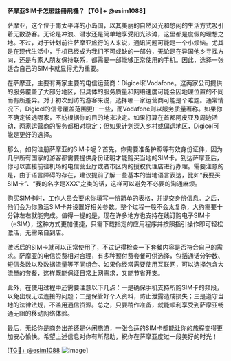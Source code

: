 **萨摩亚SIM卡怎麽註冊飛機？【TG💪+ @esim1088】**

萨摩亚，这个位于南太平洋的小岛国，以其美丽的自然风光和悠闲的生活方式吸引着无数游客。无论是冲浪、潜水还是简单地享受阳光沙滩，这里都是度假的理想之地。不过，对于计划前往萨摩亚旅行的人来说，通讯问题可能是一个小烦恼。尤其是在现代生活中，手机已经成为我们不可或缺的一部分，无论是在异国他乡寻找方向，还是与家人朋友保持联系，都需要一部能够正常使用的手机。因此，选择一张适合自己的SIM卡就显得尤为重要。

在萨摩亚，主要有两家主要的电信运营商：Digicel和Vodafone。这两家公司提供的服务覆盖了大部分地区，但具体的服务质量和网络速度可能会因地理位置的不同而有所差异。对于初次到访的游客来说，选择哪一家运营商可能是个难题。通常情况下，Digicel的信号覆盖范围更广一些，而Vodafone则以服务质量著称。如果你不确定该选哪家，不妨根据你的目的地来决定。如果打算在首都阿皮亚及周边活动，两家运营商的服务都相对稳定；但如果计划深入乡村或偏远地区，Digicel可能是更好的选择。

那么，如何注册萨摩亚的SIM卡呢？首先，你需要准备护照等有效身份证件，因为几乎所有国家的游客都需要提供身份证明才能购买当地的SIM卡。到达萨摩亚后，你可以直接前往机场的电信营业厅或者市区内的授权代理店进行办理。需要注意的是，由于语言障碍的存在，建议提前了解一些基本的当地语言表达，比如“我要买SIM卡”、“我的名字是XXX”之类的话，这样可以避免不必要的沟通麻烦。

购买SIM卡时，工作人员会要求你填写一份简单的表格，并提交身份信息。之后，他们会为你激活SIM卡并设置好相关参数。整个过程一般不会太复杂，大约需要十分钟左右就能完成。值得一提的是，现在许多地方也支持在线订购电子SIM卡（eSIM），这种方式更加便捷，只需下载指定的应用程序并按照指引操作即可轻松激活，无需亲自到店。

激活后的SIM卡就可以正常使用了，不过记得检查一下套餐内容是否符合自己的需求。萨摩亚的电信资费相对合理，有多种预付费套餐可供选择，包括通话分钟数、短信条数以及数据流量等不同组合。如果你经常需要使用互联网，可以选择包含大流量的套餐，这样既能保证日常上网需求，又能节省开支。

此外，在使用过程中还需要注意以下几点：一是确保手机支持所购SIM卡的频段，以免出现无法连接的问题；二是保管好个人资料，防止泄露造成损失；三是遵守当地的法律法规，不滥用通信资源。总之，只要稍作准备，就能顺利享受到萨摩亚畅通无阻的移动网络体验。

最后，无论你是商务出差还是休闲旅游，一张合适的SIM卡都能让你的旅程变得更加安心愉快。希望上述信息对你有所帮助，祝你在萨摩亚度过一段美好的时光！

[[TG💪+ @esim1088](https://t.me/s/esim1088) ![Image](https://i.postimg.cc/4NQfJmqS/Snipaste-2025-05-13-00-14-12.png)]